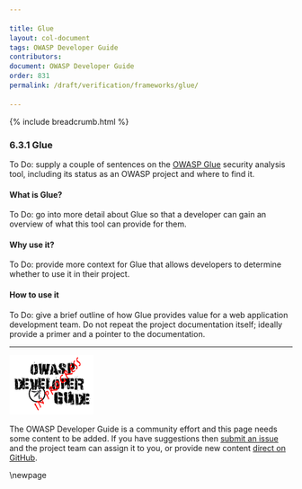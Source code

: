 ```yaml
---

title: Glue
layout: col-document
tags: OWASP Developer Guide
contributors:
document: OWASP Developer Guide
order: 831
permalink: /draft/verification/frameworks/glue/

---
```


{% include breadcrumb.html %}

### 6.3.1 Glue

To Do: supply a couple of sentences on the [OWASP Glue][glue] security analysis tool,
including its status as an OWASP project and where to find it.

#### What is Glue?

To Do: go into more detail about Glue so that a developer
can gain an overview of what this tool can provide for them.

#### Why use it?

To Do: provide more context for Glue that allows developers to determine whether to use it in their project.

#### How to use it

To Do: give a brief outline of how Glue provides value for a web application development team.
Do not repeat the project documentation itself; ideally provide a primer and a pointer to the documentation.

----

![Developer Guide](../../../assets/images/dg_wip.png "OWASP Developer Guide")

The OWASP Developer Guide is a community effort and this page needs some content to be added.
If you have suggestions then [submit an issue][issue080301] and the project team can assign it to you,
or provide new content [direct on GitHub][edit080301].

[edit080301]: https://github.com/OWASP/www-project-developer-guide/blob/main/draft/08-verification/03-frameworks/01-glue.md
[glue]: https://github.com/owasp/glue
[issue080301]: https://github.com/OWASP/www-project-developer-guide/issues/new?labels=content&template=request.md&title=Update:%2008-verification/03-frameworks/01-glue

\newpage

